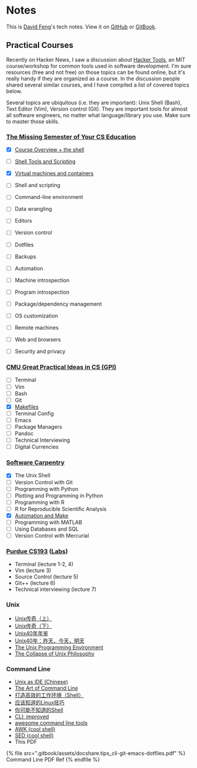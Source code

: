 # Notes

This is [David Feng](https://davidfeng.us)'s tech notes. View it on [GitHub](https://github.com/davidfeng88/Notes) or [GitBook](https://notes.davidfeng.us).

## Practical Courses

Recently on Hacker News, I saw a discussion about [Hacker Tools](https://hacker-tools.github.io), an MIT course/workshop for common tools used in software development. I'm sure resources (free and not free) on those topics can be found online, but it's really handy if they are organized as a course. In the discussion people shared several similar courses, and I have compiled a list of covered topics below.

Several topics are ubiquitous (i.e. they are important): Unix Shell (Bash), Text Editor (Vim), Version control (Git). They are important tools for almost all software engineers, no matter what language/library you use. Make sure to master those skills.

### [The Missing Semester of Your CS Education](https://missing.csail.mit.edu)

* [x] [Course Overview + the shell](command-line-1/processes.md)
* [ ] [Shell Tools and Scripting](command-line-1/bash-script.md)



* [x] [Virtual machines and containers](containers.md)
* [ ] Shell and scripting
* [ ] Command-line environment
* [ ] Data wrangling
* [ ] Editors
* [ ] Version control
* [ ] Dotfiles
* [ ] Backups
* [ ] Automation
* [ ] Machine introspection
* [ ] Program introspection
* [ ] Package/dependency management
* [ ] OS customization
* [ ] Remote machines
* [ ] Web and browsers
* [ ] Security and privacy

### [CMU Great Practical Ideas in CS (GPI)](https://www.cs.cmu.edu/\~15131/f17/)

* [ ] Terminal
* [ ] Vim
* [ ] Bash
* [ ] Git
* [x] [Makefiles](command-line-1/make.md)
* [ ] Terminal Config
* [ ] Emacs
* [ ] Package Managers
* [ ] Pandoc
* [ ] Technical Interviewing
* [ ] Digital Currencies

### [Software Carpentry](https://software-carpentry.org/lessons/)

* [x] The Unix Shell
* [ ] Version Control with Git
* [ ] Programming with Python
* [ ] Plotting and Programming in Python
* [ ] Programming with R
* [ ] R for Reproducible Scientific Analysis
* [x] [Automation and Make](command-line-1/make.md)
* [ ] Programming with MATLAB
* [ ] Using Databases and SQL
* [ ] Version Control with Mercurial

### [Purdue CS193](https://github.com/Purdue-CSUSB/CS-193-S2018/tree/master/Slides) ([Labs](https://github.com/Purdue-CSUSB/CS-193-S2018/tree/master/Labs))

* Terminal (lecture 1-2, 4)
* Vim (lecture 3)
* Source Control (lecture 5)
* Git++ (lecture 6)
* Technical interviewing (lecture 7)

### Unix

* [Unix传奇（上）](https://coolshell.cn/articles/2322.html)
* [Unix传奇（下）](https://coolshell.cn/articles/2324.html)
* [Unix40年年鉴](https://coolshell.cn/articles/1032.html)
* [Unix40年：昨天，今天，明天](https://coolshell.cn/articles/1023.html)
* [The Unix Programming Environment](http://markburgess.org/unix/unix\_toc.html)
* [The Collapse of Unix Philosophy](https://kukuruku.co/post/the-collapse-of-the-unix-philosophy/)

### Command Line

* [Unix as IDE (Chinese)](https://conanblog.me/Unix-as-IDE--Chinese-/index.html)
* [The Art of Command Line](https://github.com/jlevy/the-art-of-command-line/blob/master/README-zh.md)
* [打造高效的工作环境（Shell）](https://coolshell.cn/articles/19219.html)
* [应该知道的Linux技巧](https://coolshell.cn/articles/8883.html)
* [你可能不知道的Shell](https://coolshell.cn/articles/8619.html)
* [CLI: improved](https://remysharp.com/2018/08/23/cli-improved)
* [awesome command line tools](https://www.vimfromscratch.com/articles/awesome-command-line-tools/)
* [AWK (cool shell)](https://coolshell.cn/articles/9070.html)
* [SED (cool shell)](https://coolshell.cn/articles/9104.html)
* This PDF

{% file src=".gitbook/assets/docshare.tips_cli-git-emacs-dotfiles.pdf" %}
Command Line PDF Ref
{% endfile %}

